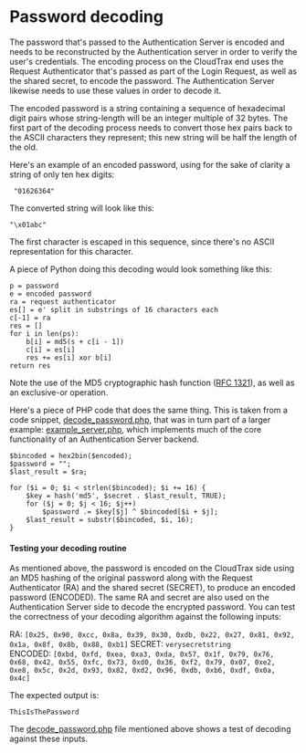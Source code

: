 # Password decoding

The password that's passed to the Authentication Server is encoded and needs to be reconstructed by the Authentication server in order to verify the user's credentials. The encoding process on the CloudTrax end uses the Request Authenticator that's passed as part of the Login Request, as well as the shared secret, to encode the password. The Authentication Server likewise needs to use these values in order to decode it.

The encoded password is a string containing a sequence of hexadecimal digit pairs whose string-length will be an integer multiple of 32 bytes. The first part of the decoding process needs to convert those hex pairs back to the ASCII characters they represent; this new string will be half the length of the old.

Here's an example of an encoded password, using for the sake of clarity a string of only ten hex digits:

` "01626364"`

The converted string will look like this:

`"\x01abc"`

The first character is escaped in this sequence, since there's no ASCII representation for this character.

A piece of Python doing this decoding would look something like this:

````
p = passworde = encoded passwordra = request authenticatores[] = e' split in substrings of 16 characters eachc[-1] = rares = []for i in len(ps):    b[i] = md5(s + c[i - 1])    c[i] = es[i]    res += es[i] xor b[i]return res
````

Note the use of the MD5 cryptographic hash function ([RFC 1321](https://www.ietf.org/rfc/rfc1321.txt)), as well as an exclusive-or operation. 

Here's a piece of PHP code that does the same thing. This is taken from a code snippet, [decode_password.php](./example_code/php/decode_password.php), that was in turn part of a larger example:  [example_server.php](./example_code/php/example_server.php), which implements much of the core functionality of an Authentication Server backend.

````
$bincoded = hex2bin($encoded);
$password = "";
$last_result = $ra;

for ($i = 0; $i < strlen($bincoded); $i += 16) {
	$key = hash('md5', $secret . $last_result, TRUE);
	for ($j = 0; $j < 16; $j++)
		$password .= $key[$j] ^ $bincoded[$i + $j];
	$last_result = substr($bincoded, $i, 16);
}
````

#### Testing your decoding routine ####
As mentioned above, the password is encoded on the CloudTrax side using an MD5 hashing of the original password along with the Request Authenticator (RA) and the shared secret (SECRET), to produce an encoded password (ENCODED). The same RA and secret are also used on the Authentication Server side to decode the encrypted password. You can test the correctness of your decoding algorithm against the following inputs:

RA: `[0x25, 0x90, 0xcc, 0x8a, 0x39, 0x30, 0xdb, 0x22, 0x27, 0x81, 0x92, 0x1a, 0x8f, 0x8b, 0x88, 0xb1]`
SECRET: `verysecretstring`<br/>
ENCODED: `[0xbd, 0xfd, 0xea, 0xa3, 0xda, 0x57, 0x1f, 0x79, 0x76, 0x68, 0x42, 0x55, 0xfc, 0x73, 0xd0, 0x36, 0xf2, 0x79, 0x07, 0xe2, 0xe8, 0x5c, 0x2d, 0x93, 0x82, 0xd2, 0x96, 0xdb, 0xb6, 0xdf, 0x0a, 0x4c]`

The expected output is:

`ThisIsThePassword`

The [decode_password.php](./example_code/php/decode_password.php) file mentioned above shows a test of decoding against these inputs.

